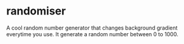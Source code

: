 # randomiser
A cool random number generator that changes background gradient everytime you use. It generate a random number between 0 to 1000. 
